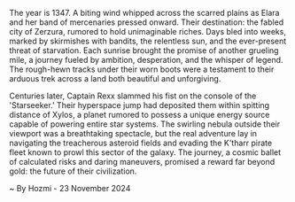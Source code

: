 
The year is 1347.  A biting wind whipped across the scarred plains as Elara and her band of mercenaries pressed onward. Their destination: the fabled city of Zerzura, rumored to hold unimaginable riches.  Days bled into weeks, marked by skirmishes with bandits, the relentless sun, and the ever-present threat of starvation.  Each sunrise brought the promise of another grueling mile, a journey fueled by ambition, desperation, and the whisper of legend.  The rough-hewn tracks under their worn boots were a testament to their arduous trek across a land both beautiful and unforgiving.

Centuries later, Captain Rexx slammed his fist on the console of the 'Starseeker.'  Their hyperspace jump had deposited them within spitting distance of Xylos, a planet rumored to possess a unique energy source capable of powering entire star systems.  The swirling nebula outside their viewport was a breathtaking spectacle, but the real adventure lay in navigating the treacherous asteroid fields and evading the K'tharr pirate fleet known to prowl this sector of the galaxy. The journey, a cosmic ballet of calculated risks and daring maneuvers, promised a reward far beyond gold: the future of their civilization.

~ By Hozmi - 23 November 2024
